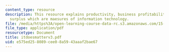 ```yaml
---
content_type: resource
description: This resource explains productivity, business profitability and consumer
  surplus which are maesures of information technology.
file: /media/https%3A/open-learning-course-data-rc.s3.amazonaws.com/15-575-research-seminar-in-it-and-organizations-economic-perspectives-spring-2004/e575ed258089cee08a5943aaaf2bae67_itdoesmatterv3.pdf
file_type: application/pdf
resourcetype: Document
title: itdoesmatterv3.pdf
uid: e575ed25-8089-cee0-8a59-43aaaf2bae67
---
```

